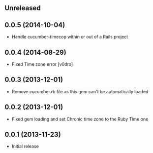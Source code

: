 ## Unreleased

## 0.0.5 (2014-10-04)

 - Handle cucumber-timecop within or out of a Rails project

## 0.0.4 (2014-08-29)

 - Fixed Time zone error [v0dro]

## 0.0.3 (2013-12-01)

 - Remove cucumber.rb file as this gem can't be automatically loaded

## 0.0.2 (2013-12-01)

 - Fixed gem loading and set Chronic time zone to the Ruby Time one

## 0.0.1 (2013-11-23)

 - Initial release
